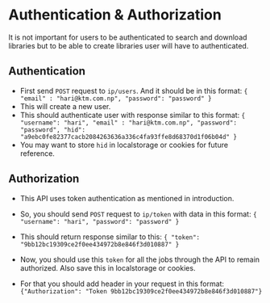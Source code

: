 # Authentication & Authorization

 It is not important for users to be authenticated to search and download libraries but to be able to create libraries user will have to authenticated.

## Authentication

*  First send `POST` request to `ip/users`. And it should be in this format: 
`{
	"email" : "hari@ktm.com.np",
	"password": "password"
}`
*  This will create a new user.
*  This should authenticate user with response similar to this format:
`{
	"username": "hari",
	"email" : "hari@ktm.com.np",
	"password": "password",
    "hid": "a9ebc0fe82377cacb2084263636a336c4fa93ffe8d68370d1f06b04d"
}`
*  You may want to store `hid` in localstorage or cookies for future reference.

## Authorization 

*  This API uses token authentication as mentioned in introduction.
*  So, you should send `POST` request to `ip/token` with data in this format: 
`{
	"username": "hari",
	"password": "password"
}`
*  This should return response similar to this:
`{
  "token": "9bb12bc19309ce2f0ee434972b8e846f3d010887"
}`
*  Now, you should use this `token` for all the jobs through the API to remain authorized. Also save this in localstorage or cookies.

*  For that you should add header in your request in this format:
`{"Authorization": "Token 9bb12bc19309ce2f0ee434972b8e846f3d010887"}`



